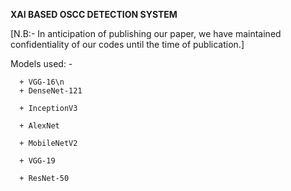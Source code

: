 **XAI BASED OSCC DETECTION SYSTEM**

[N.B:- In anticipation of publishing our paper, we have maintained confidentiality of our codes until the time of publication.]

Models used: - 

      + VGG-16\n
      + DenseNet-121
      
      + InceptionV3
      
      + AlexNet
      
      + MobileNetV2
      
      + VGG-19
      
      + ResNet-50

